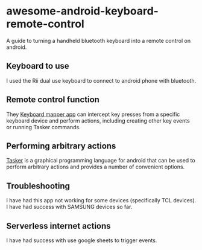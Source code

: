 # awesome-android-keyboard-remote-control
A guide to turning a handheld bluetooth keyboard into a remote control on android.

## Keyboard to use
I used the Rii dual use keyboard to connect to android phone with bluetooth.

## Remote control function

They [Keyboard mapper app](https://play.google.com/store/apps/details?id=io.github.sds100.keymapper) can intercept key presses from a specific keyboard device and perform actions, including creating other key events or running Tasker commands.

## Performing arbitrary actions
[Tasker](https://play.google.com/store/apps/details?id=net.dinglisch.android.taskerm) is a graphical programming language for android that can be used to perform arbitrary actions and provides a number of convenient options.

## Troubleshooting
I have had this app not working for some devices (specifically TCL devices). I have had success with SAMSUNG devices so far.

## Serverless internet actions
I have had success with use google sheets to trigger events.

